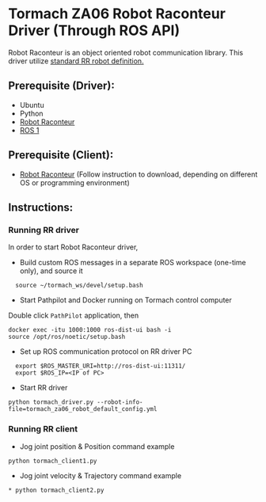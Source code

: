 # Tormach ZA06 Robot Raconteur Driver (Through ROS API)
Robot Raconteur is an object oriented robot communication library. This driver utilize [standard RR robot definition.](https://github.com/robotraconteur/robotraconteur_standard_robdef/blob/master/group1/com.robotraconteur.robotics.robot.robdef)

## Prerequisite (Driver):
* Ubuntu
* Python
* [Robot Raconteur](https://github.com/robotraconteur/robotraconteur/wiki/Download) 
* [ROS 1](http://wiki.ros.org/noetic/Installation) 

## Prerequisite (Client):
* [Robot Raconteur](https://github.com/robotraconteur/robotraconteur/wiki/Download) (Follow instruction to download, depending on different OS or programming environment)

## Instructions:

### Running RR driver
In order to start Robot Raconteur driver, 
* Build custom ROS messages in a separate ROS workspace (one-time only), and source it
```
  source ~/tormach_ws/devel/setup.bash
```
* Start Pathpilot and Docker running on Tormach control computer

Double click `PathPilot` application, then
```
docker exec -itu 1000:1000 ros-dist-ui bash -i
source /opt/ros/noetic/setup.bash
```
* Set up ROS communication protocol on RR driver PC
```
  export $ROS_MASTER_URI=http://ros-dist-ui:11311/
  export $ROS_IP=<IP of PC>
```
* Start RR driver
```
python tormach_driver.py --robot-info-file=tormach_za06_robot_default_config.yml
```

### Running RR client
* Jog joint position & Position command example
```
python tormach_client1.py
```
* Jog joint velocity & Trajectory command example
```
* python tormach_client2.py
```
